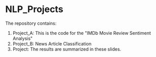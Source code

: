 # NLP_Projects

The repository contains:

1. Project_A: This is the code for the "IMDb Movie Review Sentiment Analysis"
2. Project_B: News Article Classification
3. Project: The results are summarized in these slides.
